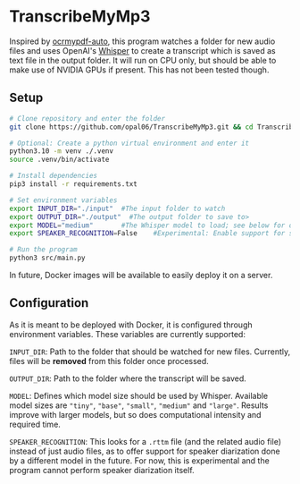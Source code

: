 # TranscribeMyMp3

Inspired by [ocrmypdf-auto](https://github.com/cmccambridge/ocrmypdf-auto/tree/master), this program watches a folder for new audio files and uses OpenAI's [Whisper](https://github.com/openai/whisper) to create a transcript which is saved as text file in the output folder. It will run on CPU only, but should be able to make use of NVIDIA GPUs if present. This has not been tested though.

## Setup
```bash
# Clone repository and enter the folder
git clone https://github.com/opal06/TranscribeMyMp3.git && cd TranscribeMyMp3/

# Optional: Create a python virtual environment and enter it
python3.10 -m venv ./.venv
source .venv/bin/activate

# Install dependencies
pip3 install -r requirements.txt

# Set environment variables
export INPUT_DIR="./input"  #The input folder to watch
export OUTPUT_DIR="./output"  #The output folder to save to>
export MODEL="medium"       #The Whisper model to load; see below for options>
export SPEAKER_RECOGNITION=False    #Experimental: Enable support for speaker segmentation files>

# Run the program
python3 src/main.py
```
In future, Docker images will be available to easily deploy it on a server.

## Configuration
As it is meant to be deployed with Docker, it is configured through environment variables. These variables are currently supported:

`INPUT_DIR`: Path to the folder that should be watched for new files. Currently, files will be **removed** from this folder once processed.

`OUTPUT_DIR`: Path to the folder where the transcript will be saved.

`MODEL`: Defines which model size should be used by Whisper. Available model sizes are `"tiny"`, `"base"`, `"small"`, `"medium"` and `"large"`. Results improve with larger models, but so does computational intensity and required time. 

`SPEAKER_RECOGNITION`: This looks for a `.rttm` file (and the related audio file) instead of just audio files, as to offer support for speaker diarization done by a different model in the future. For now, this is experimental and the program cannot perform speaker diarization itself.

